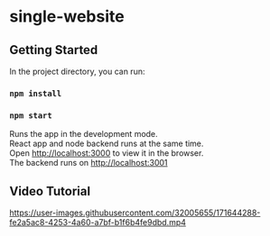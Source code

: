 # single-website

<h2>Getting Started</h2>

<p>In the project directory, you can run:</p>

<h3><code>npm install</code></h3>

<h3><code>npm start</code></h3>

<p>Runs the app in the development mode.<br>
React app and node backend runs at the same time.<br>
Open <a href="http://localhost:3000">http://localhost:3000</a> to view it in the browser.<br>
The backend runs on <a href="http://localhost:3001">http://localhost:3001</a></p>

<h2>Video Tutorial</h2>

https://user-images.githubusercontent.com/32005655/171644288-fe2a5ac8-4253-4a60-a7bf-b1f6b4fe9dbd.mp4
